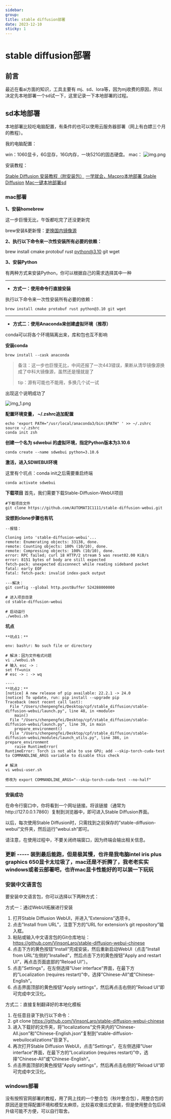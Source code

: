 ```yaml
---
sidebar:
group:
title: stable diffusion部署
date: 2023-12-10
sticky: 1
---
```

# stable diffusion部署


## 前言

最近在看ai方面的知识，工具主要有 mj、sd、lora等，因为mj收费的原因，所以决定先本地部署一个sd试一下，这里记录一下本地部署的过程。

## sd本地部署

本地部署比较吃电脑配置，有条件的也可以使用云服务器部署（网上有白嫖三个月的教程）。

我的电脑配置：

win：1060显卡，6G显存，16G内存，一块521G的固态硬盘。
mac：
![img.png](img.png)

安装教程：

[Stable Diffusion 安装教程（附安装包）](https://blog.csdn.net/A2421417624/article/details/137766693)
[一学就会，Macpro本地部署 Stable Diffusion](https://zhuanlan.zhihu.com/p/652700145)
[Mac一键本地部署sd](http://www.hnbyed.com/news/4875.html)



### mac部署

**1、安装homebrew**

这一步巨慢无比，午饭都吃完了还没更新完

brew安装&更新慢：[更换国内镜像源](https://blog.csdn.net/itguangit/article/details/122192858)

**2、执行以下命令来一次性安装所有必要的依赖：**

brew install cmake protobuf rust python@3.10 git wget

**3、安装Python**

有两种方式来安装Python，你可以根据自己的需求选择其中一种

---

* **方式一：使用命令行直接安装**

执行以下命令来一次性安装所有必要的依赖：

```shell
brew install cmake protobuf rust python@3.10 git wget
```


---

* **方式二：使用Anaconda来创建虚拟环境（推荐）**

conda可以将各个环境隔离出来，库和包也互不影响


**安装conda**
```shell
brew install --cask anaconda
```

> 备注：这一步也巨慢无比，中间还报了一次443错误，果断从清华镜像源换成了中科大镜像源，虽然还是慢就是了
> 
> tip：源有可能也不能用，多换几个试一试

出现这个说明成功了

![img_1.png](img_1.png)


**配置环境变量， ~/.zshrc追加配置**

```shell
echo 'export PATH="/usr/local/anaconda3/bin:$PATH" ' >> ~/.zshrc
source ~/.zshrc
conda init zsh
```

**创建一个名为 sdwebui 的虚拟环境，指定Python版本为3.10.6**
```shell
conda create --name sdwebui python=3.10.6
```

**激活，进入SDWEBUI环境**

这里有个坑点：conda init之后需要重启终端

```shell
conda activate sdwebui
```

**下载项目**
首先，我们需要下载Stable-Diffusion-WebUI项目

```shell
#下载项目文件
git clone https://github.com/AUTOMATIC1111/stable-diffusion-webui.git
```

**没想到clone步骤也有坑**

```text
--报错：

Cloning into 'stable-diffusion-webui'...
remote: Enumerating objects: 33138, done.
remote: Counting objects: 100% (10/10), done.
remote: Compressing objects: 100% (10/10), done.
error: RPC failed; curl 18 HTTP/2 stream 5 was reset02.00 KiB/s
error: 8151 bytes of body are still expected
fetch-pack: unexpected disconnect while reading sideband packet
fatal: early EOF
fatal: fetch-pack: invalid index-pack output

---解决：
git config --global http.postBuffer 524288000000
```


```shell
# 进入项目目录
cd stable-diffusion-webui

# 启动运行
./webui.sh
```

**坑点**

```text
**坑点1：**

env: bash\r: No such file or directory

# 解决：因为文件格式问题
vi ./webui.sh
# 输入 esc -> :
set ff=unix
# esc -> : -> wq

----
**坑点2：**
[notice] A new release of pip available: 22.2.1 -> 24.0
[notice] To update, run: pip install --upgrade pip
Traceback (most recent call last):
  File "/Users/chenpengfei/Desktop/cpf/stable_diffusion/stable-diffusion-webui/launch.py", line 48, in <module>
    main()
  File "/Users/chenpengfei/Desktop/cpf/stable_diffusion/stable-diffusion-webui/launch.py", line 39, in main
    prepare_environment()
  File "/Users/chenpengfei/Desktop/cpf/stable_diffusion/stable-diffusion-webui/modules/launch_utils.py", line 386, in prepare_environment
    raise RuntimeError(
RuntimeError: Torch is not able to use GPU; add --skip-torch-cuda-test to COMMANDLINE_ARGS variable to disable this check

# 解决
vi webui-user.sh

修改为 export COMMANDLINE_ARGS="--skip-torch-cuda-test --no-half"
```
----

**安装成功**

在命令行窗口中，你将看到一个网址链接。将该链接（通常为http://127.0.0.1:7860）复制到浏览器中，即可进入Stable Diffusion界面。

以后，每次使用Stable Diffusion时，只需找到之前保存的”stable-diffusion-webui”文件夹，然后运行”webui.sh”即可。

请注意，在使用过程中，不要关闭终端窗口，因为终端会输出相关信息。

### 更新 ----- 装到最后能跑，但是极其慢，也许是我电脑intel iris plus graphics 650显卡太垃圾了，mac还是不折腾了，我老老实实windows或者云部署吧，也许mac显卡性能好的可以装一下玩玩

### 安装中文语言包
要安装中文语言包，你可以选择以下两种方式：

方式一：通过WebUI拓展进行安装

1. 打开Stable Diffusion WebUI，并进入”Extensions”选项卡。
2. 点击”Install from URL”，注意下方的”URL for extension’s git repository”输入框。
3. 粘贴或输入中文语言包的Git仓库地址：https://github.com/VinsonLaro/stable-diffusion-webui-chinese
4. 点击下方的黄色按钮”Install”完成安装，然后重新启动WebUI（点击”Install from URL”左侧的”Installed”，然后点击下方的黄色按钮”Apply and restart UI”，再点击页面底部的”Reload UI”）。
5. 点击”Settings”，在左侧选择”User interface”界面，在最下方的”Localization (requires restart)”中，选择”Chinese-All”或”Chinese-English”。
6. 点击界面顶部的黄色按钮”Apply settings”，然后再点击右侧的”Reload UI”即可完成中文汉化。

方式二：直接复制翻译好的本地化模板
1. 在任意目录下执行以下命令：
2. git clone https://github.com/VinsonLaro/stable-diffusion-webui-chinese
3. 进入下载好的文件夹，将”localizations”文件夹内的”Chinese-All.json”和”Chinese-English.json”复制到”stable-diffusion-webuilocalizations”目录下。
4. 再次打开Stable Diffusion WebUI，点击”Settings”，在左侧选择”User interface”界面，在最下方的”Localization (requires restart)”中，选择”Chinese-All”或”Chinese-English”。
5. 点击界面顶部的黄色按钮”Apply settings”，然后再点击右侧的”Reload UI”即可完成中文汉化。


### windows部署

没有按照官网部署的教程，用了网上找的一个整合包（秋叶整合包），用整合包的原因还是觉得配置环境和模型太麻烦，比较喜欢傻瓜式安装，但是使用整合包后续升级可能不方便，可以自行取舍。















